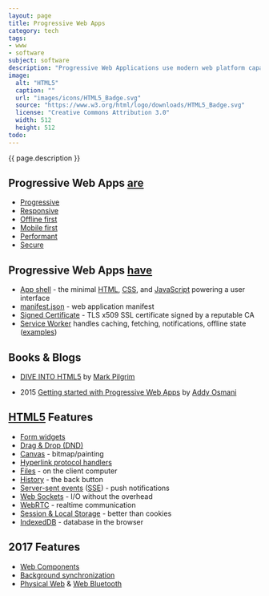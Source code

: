 ```yaml
---
layout: page
title: Progressive Web Apps
category: tech
tags:
- www
- software
subject: software
description: "Progressive Web Applications use modern web platform capabilities to deliver fast, smooth, responsive, secure, and engaging user experiences."
image:
  alt: "HTML5"
  caption: ""
  url: "images/icons/HTML5_Badge.svg"
  source: "https://www.w3.org/html/logo/downloads/HTML5_Badge.svg"
  license: "Creative Commons Attribution 3.0"
  width: 512
  height: 512
todo:
---
```


{{ page.description }}

Progressive Web Apps [are](https://developers.google.com/web/progressive-web-apps/ "Google’s PWA Portal")
-----
- [Progressive](http://alistapart.com/article/understandingprogressiveenhancement)
- [Responsive](https://developers.google.com/web/fundamentals/design-and-ui/responsive/)
- [Offline first](https://developers.google.com/web/fundamentals/getting-started/your-first-offline-web-app/)
- [Mobile first](http://www.html5rocks.com/en/mobile/responsivedesign/)
- [Performant](https://developers.google.com/web/tools/chrome-devtools/profile/evaluate-performance/rail "RAIL Performance Model")
- [Secure]({{site.baseurl}}tech/security.html)

Progressive Web Apps [have](https://developer.mozilla.org/en-US/Apps/Progressive "Mozilla’s PWA Portal")
-----
- [App shell](https://medium.com/google-developers/instant-loading-web-apps-with-an-application-shell-architecture-7c0c2f10c73) - the minimal [HTML]({{site.baseurl}}tech/html.html), [CSS]({{site.baseurl}}tech/css.html), and [JavaScript]({{site.baseurl}}tech/js.html) powering a user interface
- [manifest.json](https://developer.mozilla.org/en-US/docs/Web/Manifest) - web application manifest
- [Signed Certificate](https://letsencrypt.org/getting-started/) - TLS x509 SSL certificate signed by a reputable CA
- [Service Worker](https://serviceworke.rs/) handles caching, fetching, notifications, offline state ([examples](https://github.com/GoogleChrome/samples/tree/gh-pages/service-worker))

Books & Blogs
-----
- [DIVE INTO HTML5](http://diveintohtml5.info/) by [Mark Pilgrim](https://github.com/diveintomark)
* 2015 [Getting started with Progressive Web Apps](https://addyosmani.com/blog/getting-started-with-progressive-web-apps/) by [Addy Osmani](https://twitter.com/addyosmani)

[HTML5]({{site.baseurl}}tech/html.html) Features
-----
- [Form widgets](https://developer.mozilla.org/en-US/docs/Web/Guide/HTML/Forms_in_HTML)
- [Drag & Drop (DND)](https://developer.mozilla.org/en-US/docs/Web/API/HTML_Drag_and_Drop_API)
- [Canvas](http://www.html5canvastutorials.com/) - bitmap/painting
- [Hyperlink protocol handlers](https://developer.mozilla.org/en-US/docs/Web-based_protocol_handlers)
- [Files](http://www.html5rocks.com/en/tutorials/file/filesystem/) - on the client computer
- [History](https://css-tricks.com/using-the-html5-history-api/) - the back button
- [Server-sent events](https://www.igvita.com/2011/08/26/server-sent-event-notifications-with-html5/) ([SSE](http://html5doctor.com/server-sent-events/)) - push notifications
- [Web Sockets](http://www.html5rocks.com/en/tutorials/websockets/basics/) - I/O without the overhead
- [WebRTC](http://www.html5rocks.com/en/tutorials/webrtc/basics/) - realtime communication
- [Session & Local Storage](https://developer.mozilla.org/en-US/docs/Web/API/Storage/LocalStorage) - better than cookies
- [IndexedDB](https://developer.mozilla.org/en-US/docs/Web/API/IndexedDB_API/Using_IndexedDB) - database in the browser

2017 Features
-----
- [Web Components]({{site.baseurl}}tech/web-components.html)
- [Background synchronization](https://github.com/WICG/repo-manager/blob/master/explainer.md)
- [Physical Web](https://google.github.io/physical-web/) & [Web Bluetooth](https://webbluetoothcg.github.io/web-bluetooth/)
